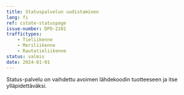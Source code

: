 ```yaml
---
title: Statuspalvelun uudistaminen
lang: fi
ref: cstate-statuspage
issue-number: DPO-2281
traffictypes:
    - Tieliikenne
    - Meriliikenne
    - Rautatieliikenne
status: valmis
date: 2024-01-01
---
```


Status-palvelu on vaihdettu avoimen lähdekoodin tuotteeseen ja itse
ylläpidettäväksi.
